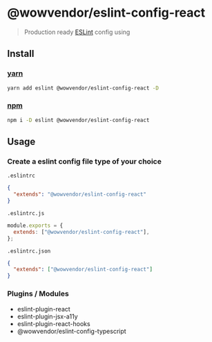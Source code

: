 # @wowvendor/eslint-config-react

> Production ready [ESLint](http://eslint.org) config using

## Install

### [yarn](https://yarnpkg.com)

```sh
yarn add eslint @wowvendor/eslint-config-react -D
```

### [npm](https://npmjs.com)

```sh
npm i -D eslint @wowvendor/eslint-config-react
```

## Usage

### Сreate a eslint config file type of your choice

`.eslintrc`

```json
{
  "extends": "@wowvendor/eslint-config-react"
}
```

`.eslintrc.js`

```js
module.exports = {
  extends: ["@wowvendor/eslint-config-react"],
};
```

`.eslintrc.json`

```json
{
  "extends": ["@wowvendor/eslint-config-react"]
}
```

### Plugins / Modules

- eslint-plugin-react
- eslint-plugin-jsx-a11y
- eslint-plugin-react-hooks
- @wowvendor/eslint-config-typescript
